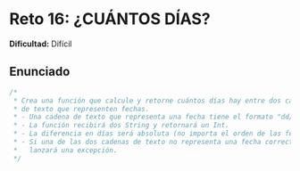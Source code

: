 # Reto 16: ¿CUÁNTOS DÍAS?

**Dificultad:** Difícil

## Enunciado

```Javascript
/*
 * Crea una función que calcule y retorne cuántos días hay entre dos cadenas
 * de texto que representen fechas.
 * - Una cadena de texto que representa una fecha tiene el formato "dd/MM/yyyy".
 * - La función recibirá dos String y retornará un Int.
 * - La diferencia en días será absoluta (no importa el orden de las fechas).
 * - Si una de las dos cadenas de texto no representa una fecha correcta se
 *   lanzará una excepción.
 */
```
